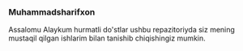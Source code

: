 ### Muhammadsharifxon
Assalomu Alaykum hurmatli do'stlar ushbu repazitoriyda siz mening mustaqil qilgan ishlarim bilan tanishib chiqishingiz mumkin.
